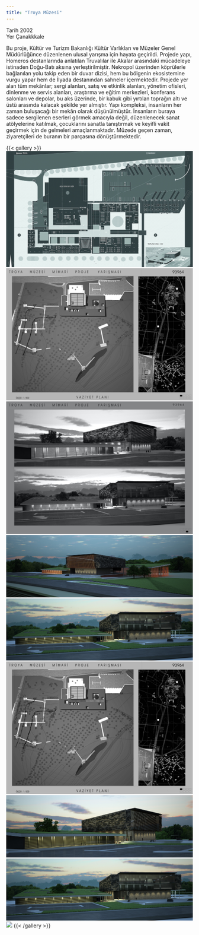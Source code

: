 ```yaml
---
title: "Troya Müzesi"
---
```


Tarih 2002  
Yer Çanakkkale

Bu proje, Kültür ve Turizm Bakanlığı Kültür Varlıkları ve Müzeler Genel Müdürlüğünce
düzenlenen ulusal yarışma için hayata geçirildi.
Projede yapı, Homeros destanlarında anlatılan Truvalılar ile Akalar arasındaki mücadeleye
istinaden Doğu-Batı aksına yerleştirilmiştir. Nekropol üzerinden köprülerle bağlanılan yolu takip
eden bir duvar dizisi, hem bu bölgenin ekosistemine vurgu yapar hem de İlyada destanından
sahneler içermektedir.
Projede yer alan tüm mekânlar; sergi alanları, satış ve etkinlik alanları, yönetim ofisleri, dinlenme
ve servis alanları, araştırma ve eğitim merkezleri, konferans salonları ve depolar, bu aks
üzerinde, bir kabuk gibi yırtılan toprağın altı ve üstü arasında kalacak şekilde yer almıştır.
Yapı kompleksi, insanların her zaman buluşacağı bir mekân olarak düşünülmüştür. İnsanların
buraya sadece sergilenen eserleri görmek amacıyla değil, düzenlenecek sanat atölyelerine
katılmak, çocuklarını sanatla tanıştırmak ve keyifli vakit geçirmek için de gelmeleri
amaçlanmaktadır. Müzede geçen zaman, ziyaretçileri de buranın bir parçasına
dönüştürmektedir.

{{< gallery >}}
<img src="featured.jpg" class="grid-w50 md:grid-w33 xl:grid-w25" />
<img src="troya_museum_01.jpg" class="grid-w50 md:grid-w33 xl:grid-w25" />
<img src="troya_museum_02.jpg" class="grid-w50 md:grid-w33 xl:grid-w25" />
<img src="troya_museum_03.jpg" class="grid-w50 md:grid-w33 xl:grid-w25" />
<img src="troya_museum_04.jpg" class="grid-w50 md:grid-w33 xl:grid-w25" />
<img src="troya_museum_05.jpg" class="grid-w50 md:grid-w33 xl:grid-w25" />
<img src="troya_museum_06.jpg" class="grid-w50 md:grid-w33 xl:grid-w25" />
<img src="troya_museum_07.jpg" class="grid-w50 md:grid-w33 xl:grid-w25" />
<img src="troya_museum_08.jpg" class="grid-w50 md:grid-w33 xl:grid-w25" />
{{< /gallery >}}
